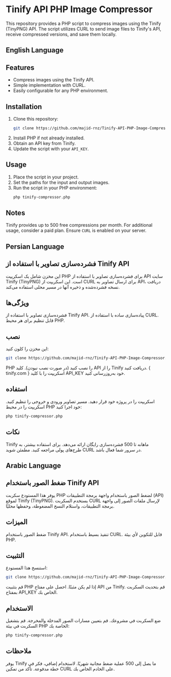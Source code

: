 # Tinify API PHP Image Compressor

This repository provides a PHP script to compress images using the Tinify (TinyPNG) API. The script utilizes CURL to send image files to Tinify's API, receive compressed versions, and save them locally.

## English Language

## Features

- Compress images using the Tinify API.
- Simple implementation with CURL.
- Easily configurable for any PHP environment.

## Installation

1. Clone this repository:
   ```bash
   git clone https://github.com/majid-rnz/Tinify-API-PHP-Image-Compressor.git

2. Install PHP if not already installed.
3. Obtain an API key from Tinify.
4. Update the script with your `API_KEY`.

## Usage

1. Place the script in your project.
2. Set the paths for the input and output images.
3. Run the script in your PHP environment:
   ```bash
   php tinify-compressor.php

## Notes
Tinify provides up to 500 free compressions per month. For additional usage, consider a paid plan.
Ensure `CURL` is enabled on your server.


## Persian Language

## فشرده‌سازی تصاویر با استفاده از Tinify API
این مخزن شامل یک اسکریپت PHP برای فشرده‌سازی تصاویر با استفاده از API سایت Tinify (TinyPNG) است. این اسکریپت از CURL برای ارسال تصاویر به API، دریافت نسخه فشرده‌شده و ذخیره آنها در مسیر محلی استفاده می‌کند.

## ویژگی‌ها
فشرده‌سازی تصاویر با استفاده از Tinify API.
پیاده‌سازی ساده با استفاده از CURL.
قابل تنظیم برای هر محیط PHP.

## نصب
این مخزن را کلون کنید:


   ```bash
   git clone https://github.com/majid-rnz/Tinify-API-PHP-Image-Compressor.git
```


PHP را نصب کنید (در صورت نصب نبودن).
کلید API را از Tinify دریافت کنید. { tinify.com }
اسکریپت را با کلید API_KEY خود به‌روزرسانی کنید.

## استفاده
اسکریپت را در پروژه خود قرار دهید.
مسیر تصاویر ورودی و خروجی را تنظیم کنید.
اسکریپت را در محیط PHP خود اجرا کنید:

   ```bash
   php tinify-compressor.php
```


## نکات
Tinify ماهانه تا 500 فشرده‌سازی رایگان ارائه می‌دهد. برای استفاده بیشتر، به طرح‌های پولی مراجعه کنید.
مطمئن شوید CURL در سرور شما فعال باشد.


## Arabic Language


## ضغط الصور باستخدام Tinify API
يوفر هذا المستودع سكربت PHP لضغط الصور باستخدام واجهة برمجة التطبيقات (API) لموقع Tinify (TinyPNG). يستخدم السكربت CURL لإرسال ملفات الصور إلى واجهة برمجة التطبيقات، واستلام النسخ المضغوطة، وحفظها محليًا.

## الميزات
ضغط الصور باستخدام Tinify API.
تنفيذ بسيط باستخدام CURL.
قابل للتكوين لأي بيئة PHP.

## التثبيت
استنسخ هذا المستودع:


   ```bash
   git clone https://github.com/majid-rnz/Tinify-API-PHP-Image-Compressor.git
```

قم بتثبيت PHP إذا لم يكن مثبتًا.
احصل على مفتاح API من Tinify.
قم بتحديث السكربت بمفتاح API_KEY الخاص بك.

## الاستخدام

ضع السكربت في مشروعك.
قم بتعيين مسارات الصور المدخلة والمخرجة.
قم بتشغيل السكربت في بيئة PHP الخاصة بك:


   ```bash
   php tinify-compressor.php
```
## ملاحظات

يوفر Tinify ما يصل إلى 500 عملية ضغط مجانية شهريًا. لاستخدام إضافي، فكر في خطة مدفوعة.
تأكد من تمكين CURL على الخادم الخاص بك.
